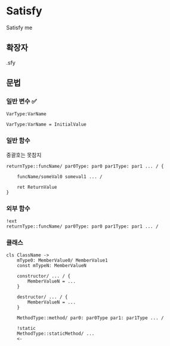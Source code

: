 # Satisfy
Satisfy me

## 확장자
.sfy

## 문법
### 일반 변수 ✅
```
VarType:VarName
```

```
VarType:VarName = InitialValue
```

### 일반 함수
중괄호는 못참지
```
returnType::funcName/ par0Type: par0 par1Type: par1 ... / {

    funcName/someVal0 someval1 ... /

    ret ReturnValue
}
```

### 외부 함수
```
!ext
returnType::funcName/ par0Type: par0 par1Type: par1 ... /
```

### 클래스
```
cls ClassName ->
    mType0: MemberValue0/ MemberValue1
    const mTypeN: MemberValueN
    
    constructor/ ... / {
        MemberValueN = ...
    }
    
    destructor/ ... / {
        MemberValueN = ...
    }

    MethodType::method/ par0: par0Type par1: par1Type ... /
    
    !static
    MethodType::staticMethod/ ...
    <-
```



